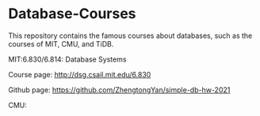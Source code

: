 # Database-Courses
This repository contains the famous courses about databases, such as the courses of MIT, CMU, and TiDB.

MIT:6.830/6.814: Database Systems

Course page: http://dsg.csail.mit.edu/6.830

Github page: https://github.com/ZhengtongYan/simple-db-hw-2021

CMU: 
